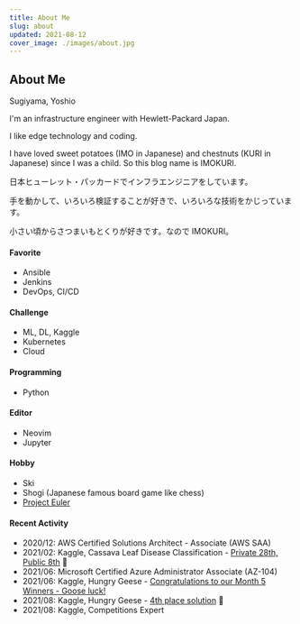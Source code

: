 ```yaml
---
title: About Me
slug: about
updated: 2021-08-12
cover_image: ./images/about.jpg
---
```


## About Me

Sugiyama, Yoshio


I'm an infrastructure engineer with Hewlett-Packard Japan.

I like edge technology and coding.

I have loved sweet potatoes (IMO in Japanese) and chestnuts (KURI in Japanese) since I was a child.
So this blog name is IMOKURI.


日本ヒューレット・パッカードでインフラエンジニアをしています。

手を動かして、いろいろ検証することが好きで、いろいろな技術をかじっています。

小さい頃からさつまいもとくりが好きです。なので IMOKURI。


#### Favorite

- Ansible
- Jenkins
- DevOps, CI/CD

#### Challenge

- ML, DL, Kaggle
- Kubernetes
- Cloud

#### Programming

- Python

#### Editor

- Neovim
- Jupyter

#### Hobby

- Ski
- Shogi (Japanese famous board game like chess)
- [Project Euler](https://projecteuler.net/progress=IMOKURI)

#### Recent Activity

- 2020/12: AWS Certified Solutions Architect - Associate (AWS SAA)
- 2021/02: Kaggle, Cassava Leaf Disease Classification - [Private 28th, Public 8th](https://www.kaggle.com/c/cassava-leaf-disease-classification/discussion/220599) 🥈
- 2021/06: Microsoft Certified Azure Administrator Associate (AZ-104)
- 2021/06: Kaggle, Hungry Geese - [Congratulations to our Month 5 Winners - Goose luck!](https://www.kaggle.com/c/hungry-geese/discussion/248986)
- 2021/08: Kaggle, Hungry Geese - [4th place solution](https://www.kaggle.com/c/hungry-geese/discussion/263690) 🥇
- 2021/08: Kaggle, Competitions Expert
